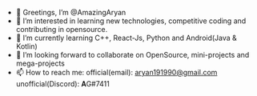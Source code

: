 - 👋 Greetings, I’m @AmazingAryan
- 👀 I’m interested in learning new technologies, competitive coding and contributing in opensource.
- 🌱 I’m currently learning C++, React-Js, Python and Android(Java & Kotlin)
- 💞️ I’m looking forward to collaborate on OpenSource, mini-projects and mega-projects
- 📫 How to reach me: official(email): aryan191990@gmail.com
                      unofficial(Discord): 𝐀G#7411

<!---
AmazingAryan/AmazingAryan is a ✨ special ✨ repository because its `README.md` (this file) appears on your GitHub profile.
You can click the Preview link to take a look at your changes.
--->
